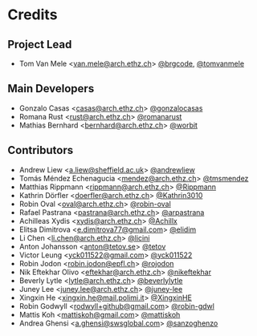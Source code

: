 # Credits

## Project Lead

- Tom Van Mele <<van.mele@arch.ethz.ch>> [@brgcode](https://github.com/brgcode), [@tomvanmele](https://github.com/tomvanmele)

## Main Developers

- Gonzalo Casas <<casas@arch.ethz.ch>> [@gonzalocasas](https://github.com/gonzalocasas)
- Romana Rust <<rust@arch.ethz.ch>> [@romanarust](https://github.com/romanarust)
- Mathias Bernhard <<bernhard@arch.ethz.ch>> [@worbit](https://github.com/worbit)

## Contributors

- Andrew Liew <<a.liew@sheffield.ac.uk>> [@andrewliew](https://github.com/andrewliew)
- Tomás Méndez Echenagucia <<mendez@arch.ethz.ch>> [@tmsmendez](https://github.com/tmsmendez)
- Matthias Rippmann <<rippmann@arch.ethz.ch>> [@Rippmann](https://github.com/Rippmann)
- Kathrin Dörfler <<doerfler@arch.ethz.ch>> [@Kathrin3010](https://github.com/Kathrin3010)
- Robin Oval <<oval@arch.ethz.ch>> [@robin-oval](https://github.com/robin-oval)
- Rafael Pastrana <<pastrana@arch.ethz.ch>> [@arpastrana](https://github.com/arpastrana)
- Achilleas Xydis <<xydis@arch.ethz.ch>> [@Achillx](https://github.com/Achillx)
- Elitsa Dimitrova <<e.dimitrova77@gmail.com>> [@elidim](https://github.com/elidim)
- Li Chen <<li.chen@arch.ethz.ch>> [@licini](https://github.com/licini)
- Anton Johansson <<anton@tetov.se>> [@tetov](https://github.com/tetov)
- Victor Leung <<yck011522@gmail.com>> [@yck011522](https://github.com/yck011522)
- Robin Jodon <<robin.jodon@epfl.ch>> [@rojodon](https://github.com/rjodon)
- Nik Eftekhar Olivo <<eftekhar@arch.ethz.ch>> [@nikeftekhar](https://github.com/nikeftekhar)
- Beverly Lytle <<lytle@arch.ethz.ch>> [@beverlylytle](https://github.com/beverlylytle>)
- Juney Lee <<juney.lee@arch.ethz.ch>> [@juney-lee](https://github.com/juney-lee)
- Xingxin He <<xingxin.he@mail.polimi.it>> [@XingxinHE](https://github.com/XingxinHE)
- Robin Godwyll <<rodwyll+github@gmail.com>> [@robin-gdwl](https://github.com/robin-gdwl)
- Mattis Koh <<mattiskoh@gmail.com>> [@mattiskoh](https://github.com/mattiskoh)
- Andrea Ghensi <<a.ghensi@swsglobal.com>> [@sanzoghenzo](https://github.com/sanzoghenzo)
